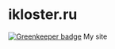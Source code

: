 # ikloster.ru

[![Greenkeeper badge](https://badges.greenkeeper.io/ikloster03/ikloster.ru.svg)](https://greenkeeper.io/)
My site
